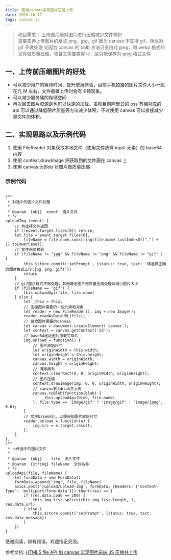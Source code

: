 ```yaml
---
title: 使用canvas实现图片压缩上传
date: 2018-10-17
tags: canvas js
---
```


> 项目需求： 上传图片前对图片进行压缩减少文件体积  
> 需要支持上传图片的格式 png，jpg，gif 因为 canvas 不支持 gif，所以对 gif 不做处理
> 又因为 canvas 的 bolb 方法只支持对 jpeg，和 webp 格式的文件做质量压缩，项目又需要兼容 ie，故只能保存为 jpeg 格式文件

## 一、上传前压缩图片的好处

- 可以减少用户的等待时间，提升使用体验，目前手机拍摄的图片文件大小一般在几 M 左右，文件直接上传时会有卡顿现象。
- 可以减少服务端的存储空间
- 再次回去图片资源是也可以快速的加载。虽然目前阿里云的 oss 有相对应的 api 可以通过降低图片质量等方法减少体积，不过使用 canvas 可以直接减少源文件的体积。

## 二、实现思路以及示例代码

1. 使用 FileReader 对象获取本地文件（使用文件选择 input 元素）的 base64 内容
2. 使用 context.drawImage 把获取到的文件画在 canvas 上
3. 使用 canvas.toBlob 对图片做质量压缩

### 示例代码

```

/**
 * 对选中的图片文件处理
 *
 * @param  {obj}  event  图片文件
 * */
uploadImg (event) {
    // 为选择文件返回
    if (!event.target.files[0]) return;
    let file = event.target.files[0],
        fileName = file.name.substring(file.name.lastIndexOf(".") + 1).toLowerCase();
    // 文件格式校验
    if (fileName != "jpg" && fileName != "png" && fileName != "gif" ) {
        this.$store.commit('setPrompt', {status: true, text: '请选择正确的图片格式上传(jpg，png，gif)'})
        return
    }
    // gif图片格式不做处理，其他静态图片做质量压缩处理以减小图片大小
    if (fileName == 'gif') {
        this.uploadApi(file, file.name)
    } else {
        let _this = this;
        // 压缩图片需要的一些元素和对象
        let reader = new FileReader(), img = new Image();
        reader.readAsDataURL(file);
        // 缩放图片需要的canvas
        let canvas = document.createElement('canvas');
        let context = canvas.getContext('2d');
        // base64地址图片加载完毕后
        img.onload = function() {
            // 图片原始尺寸
            let originWidth = this.width;
            let originHeight = this.height;
            canvas.width = originWidth;
            canvas.height = originHeight;
            // 清除画布
            context.clearRect(0, 0, originWidth, originHeight);
            // 图片压缩
            context.drawImage(img, 0, 0, originWidth, originHeight);
            // canvas转为blob并上传
            canvas.toBlob(function(blob) {
                _this.uploadApi(blob, file.name)
            }, file.type == 'image/gif' ? 'image/gif' : "image/jpeg", 0.6);
        }
        // 文件base64化，以便获知图片原始尺寸
        reader.onload = function(e) {
            img.src = e.target.result;
        };
    }
},
/**
 * 上传选中的图片文件
 *
 * @param  {obj}    file  图片文件
 * @param  {string} fileName  文件名称
 * */
uploadApi(file, fileName) {
    let formData = new FormData()
    formData.append('img', file, fileName)
    axios.post('/upload/upload-img', formData, {headers: {'Content-Type': 'multipart/form-data'}}).then((res) => {
        if (res.data.code == 200) {
            this.img_list.splice(this.img_list.length, 1, res.data.url)
        } else {
            this.$store.commit('setPrompt', {status: true, text: res.data.message})
        }
    })
}
```

感谢阅读，如有错误，欢迎指正交流。

参考文档:
[HTML5 file API 加 canvas 实现图片前端 JS 压缩并上传](https://www.zhangxinxu.top/wordpress/2017/07/html5-canvas-image-compress-upload/)
